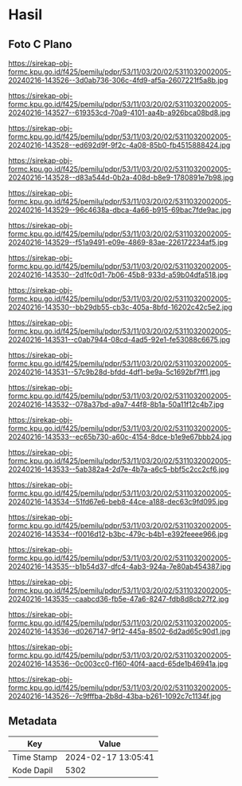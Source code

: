 # Hasil

## Foto C Plano

https://sirekap-obj-formc.kpu.go.id/f425/pemilu/pdpr/53/11/03/20/02/5311032002005-20240216-143526--3d0ab736-306c-4fd9-af5a-2607221f5a8b.jpg

https://sirekap-obj-formc.kpu.go.id/f425/pemilu/pdpr/53/11/03/20/02/5311032002005-20240216-143527--619353cd-70a9-4101-aa4b-a926bca08bd8.jpg

https://sirekap-obj-formc.kpu.go.id/f425/pemilu/pdpr/53/11/03/20/02/5311032002005-20240216-143528--ed692d9f-9f2c-4a08-85b0-fb4515888424.jpg

https://sirekap-obj-formc.kpu.go.id/f425/pemilu/pdpr/53/11/03/20/02/5311032002005-20240216-143528--d83a544d-0b2a-408d-b8e9-1780891e7b98.jpg

https://sirekap-obj-formc.kpu.go.id/f425/pemilu/pdpr/53/11/03/20/02/5311032002005-20240216-143529--96c4638a-dbca-4a66-b915-69bac7fde9ac.jpg

https://sirekap-obj-formc.kpu.go.id/f425/pemilu/pdpr/53/11/03/20/02/5311032002005-20240216-143529--f51a9491-e09e-4869-83ae-226172234af5.jpg

https://sirekap-obj-formc.kpu.go.id/f425/pemilu/pdpr/53/11/03/20/02/5311032002005-20240216-143530--2d1fc0d1-7b06-45b8-933d-a59b04dfa518.jpg

https://sirekap-obj-formc.kpu.go.id/f425/pemilu/pdpr/53/11/03/20/02/5311032002005-20240216-143530--bb29db55-cb3c-405a-8bfd-16202c42c5e2.jpg

https://sirekap-obj-formc.kpu.go.id/f425/pemilu/pdpr/53/11/03/20/02/5311032002005-20240216-143531--c0ab7944-08cd-4ad5-92e1-fe53088c6675.jpg

https://sirekap-obj-formc.kpu.go.id/f425/pemilu/pdpr/53/11/03/20/02/5311032002005-20240216-143531--57c9b28d-bfdd-4df1-be9a-5c1692bf7ff1.jpg

https://sirekap-obj-formc.kpu.go.id/f425/pemilu/pdpr/53/11/03/20/02/5311032002005-20240216-143532--078a37bd-a9a7-44f8-8b1a-50a11f12c4b7.jpg

https://sirekap-obj-formc.kpu.go.id/f425/pemilu/pdpr/53/11/03/20/02/5311032002005-20240216-143533--ec65b730-a60c-4154-8dce-b1e9e67bbb24.jpg

https://sirekap-obj-formc.kpu.go.id/f425/pemilu/pdpr/53/11/03/20/02/5311032002005-20240216-143533--5ab382a4-2d7e-4b7a-a6c5-bbf5c2cc2cf6.jpg

https://sirekap-obj-formc.kpu.go.id/f425/pemilu/pdpr/53/11/03/20/02/5311032002005-20240216-143534--51fd67e6-beb8-44ce-a188-dec63c9fd095.jpg

https://sirekap-obj-formc.kpu.go.id/f425/pemilu/pdpr/53/11/03/20/02/5311032002005-20240216-143534--f0016d12-b3bc-479c-b4b1-e392feeee966.jpg

https://sirekap-obj-formc.kpu.go.id/f425/pemilu/pdpr/53/11/03/20/02/5311032002005-20240216-143535--b1b54d37-dfc4-4ab3-924a-7e80ab454387.jpg

https://sirekap-obj-formc.kpu.go.id/f425/pemilu/pdpr/53/11/03/20/02/5311032002005-20240216-143535--caabcd36-fb5e-47a6-8247-fdb8d8cb27f2.jpg

https://sirekap-obj-formc.kpu.go.id/f425/pemilu/pdpr/53/11/03/20/02/5311032002005-20240216-143536--d0267147-9f12-445a-8502-6d2ad65c90d1.jpg

https://sirekap-obj-formc.kpu.go.id/f425/pemilu/pdpr/53/11/03/20/02/5311032002005-20240216-143536--0c003cc0-f160-40f4-aacd-65de1b46941a.jpg

https://sirekap-obj-formc.kpu.go.id/f425/pemilu/pdpr/53/11/03/20/02/5311032002005-20240216-143526--7c9fffba-2b8d-43ba-b261-1092c7c1134f.jpg


## Metadata

| Key        | Value               |
| ---------- | ------------------- |
| Time Stamp | 2024-02-17 13:05:41 |
| Kode Dapil | 5302                |



